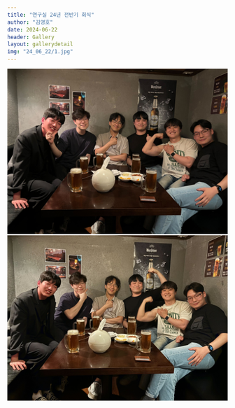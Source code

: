 ```yaml
---
title: "연구실 24년 전반기 회식"
author: "김영호"
date: 2024-06-22
header: Gallery
layout: gallerydetail
img: "24_06_22/1.jpg"
---
```



<img src="/assets/img/Gallery/24_06_22/1.jpg">
<img src="/assets/img/Gallery/24_06_22/2.jpg">